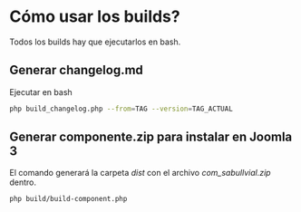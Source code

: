 # Cómo usar los builds?

Todos los builds hay que ejecutarlos en bash.

## Generar changelog.md

Ejecutar en bash

```bash
php build_changelog.php --from=TAG --version=TAG_ACTUAL
```

## Generar componente.zip para instalar en Joomla 3

El comando generará la carpeta *dist* con el archivo *com_sabullvial.zip* dentro.

```bash
php build/build-component.php
```
